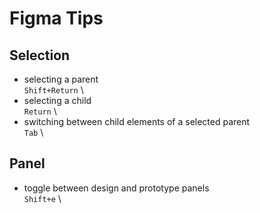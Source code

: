 # Figma Tips

## Selection
* selecting a parent \
  `Shift+Return` \
* selecting a child \
  `Return` \
* switching between child elements of a selected parent \
  `Tab` \

## Panel
* toggle between design and prototype panels \
 `Shift+e` \

